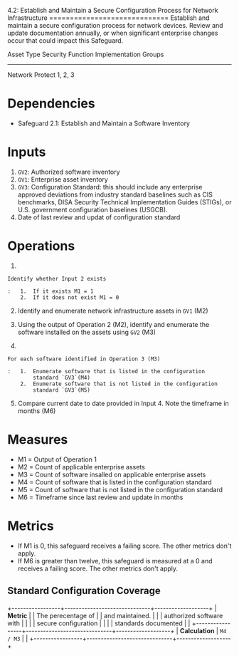4.2: Establish and Maintain a Secure Configuration Process for Network
Infrastructure ============================= Establish and maintain a
secure configuration process for network devices. Review and update
documentation annually, or when significant enterprise changes occur
that could impact this Safeguard.

  Asset Type   Security Function   Implementation Groups
  ------------ ------------------- -----------------------
  Network      Protect             1, 2, 3

# Dependencies

-   Safeguard 2.1: Establish and Maintain a Software Inventory

# Inputs

1.  `GV2`: Authorized software inventory
2.  `GV1`: Enterprise asset inventory
3.  `GV3`: Configuration Standard: this should include any enterprise
    approved deviations from industry standard baselines such as CIS
    benchmarks, DISA Security Technical Implementation Guides (STIGs),
    or U.S. government configuration baselines (USGCB).
4.  Date of last review and updat of configuration standard

# Operations

1.  

    Identify whether Input 2 exists

    :   1.  If it exists M1 = 1
        2.  If it does not exist M1 = 0

2.  Identify and enumerate network infrastructure assets in `GV1` (M2)

3.  Using the output of Operation 2 (M2), identify and enumerate the
    software installed on the assets using `GV2` (M3)

4.  

    For each software identified in Operation 3 (M3)

    :   1.  Enumerate software that is listed in the configuration
            standard `GV3`(M4)
        2.  Enumerate software that is not listed in the configuration
            standard `GV3`(M5)

5.  Compare current date to date provided in Input 4. Note the timeframe
    in months (M6)

# Measures

-   M1 = Output of Operation 1
-   M2 = Count of applicable enterprise assets
-   M3 = Count of software insalled on applicable enterprise assets
-   M4 = Count of software that is listed in the configuration standard
-   M5 = Count of software that is not listed in the configuration
    standard
-   M6 = Timeframe since last review and update in months

# Metrics

-   If M1 is 0, this safeguard receives a failing score. The other
    metrics don\'t apply.
-   If M6 is greater than twelve, this safeguard is measured at a 0 and
    receives a failing score. The other metrics don\'t apply.

## Standard Configuration Coverage

+-----------------+------------------------------+-------------------+
| **Metric**      | | The perecentage of         | | and maintained. |
|                 |   authorized software with   |                   |
|                 |   secure configuration       |                   |
|                 |   standards documented       |                   |
+-----------------+------------------------------+-------------------+
| **Calculation** | `M4 / M3`                    |                   |
+-----------------+------------------------------+-------------------+
